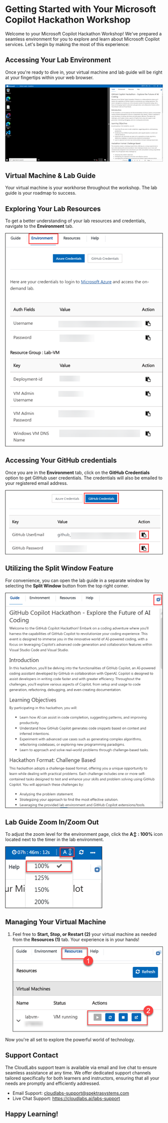 # Getting Started with Your Microsoft Copilot Hackathon Workshop

Welcome to your Microsoft Copilot Hackathon Workshop! We've prepared a seamless environment for you to explore and learn about Microsoft Copilot services. Let's begin by making the most of this experience:

## Accessing Your Lab Environment

Once you're ready to dive in, your virtual machine and lab guide will be right at your fingertips within your web browser.

![](../../media/GSS1.png)

## Virtual Machine & Lab Guide

Your virtual machine is your workhorse throughout the workshop. The lab guide is your roadmap to success.

## Exploring Your Lab Resources

To get a better understanding of your lab resources and credentials, navigate to the **Environment** tab.

![](../../media/GSS3.png)

## Accessing Your GitHub credentials

Once you are in the **Environment** tab, click on the **GitHub Credentials** option to get GitHub user credentials. The credentials will also be emailed to your registered email address.

![](../../media/GSS2.png)

## Utilizing the Split Window Feature

For convenience, you can open the lab guide in a separate window by selecting the **Split Window** button from the top right corner.

![](../../media/GSS4.png)

## Lab Guide Zoom In/Zoom Out
 
To adjust the zoom level for the environment page, click the **A↕ : 100%** icon located next to the timer in the lab environment.

![](../../media/git-04.png)

## Managing Your Virtual Machine

1. Feel free to **Start, Stop, or Restart (2)** your virtual machine as needed from the **Resources (1)** tab. Your experience is in your hands!

    ![](../../media/git-05.png)


Now you're all set to explore the powerful world of technology.  

## Support Contact
 
The CloudLabs support team is available via email and live chat to ensure seamless assistance at any time. We offer dedicated support channels tailored specifically for both learners and instructors, ensuring that all your needs are promptly and efficiently addressed.

- Email Support: cloudlabs-support@spektrasystems.com
- Live Chat Support: https://cloudlabs.ai/labs-support

## Happy Learning!
